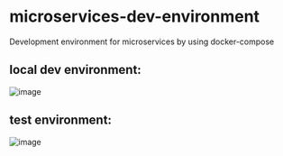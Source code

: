 # microservices-dev-environment

Development environment for microservices by using docker-compose

## local dev environment:

![image](https://github.com/OnniVirtanen/microservices-dev-environment/assets/116679314/5c126595-b7c3-4fec-8557-fc1a7b87034e)

## test environment:

![image](https://github.com/OnniVirtanen/microservices-dev-environment/assets/116679314/d940d8e2-cd98-4aad-bb65-d47b598e19d2)
